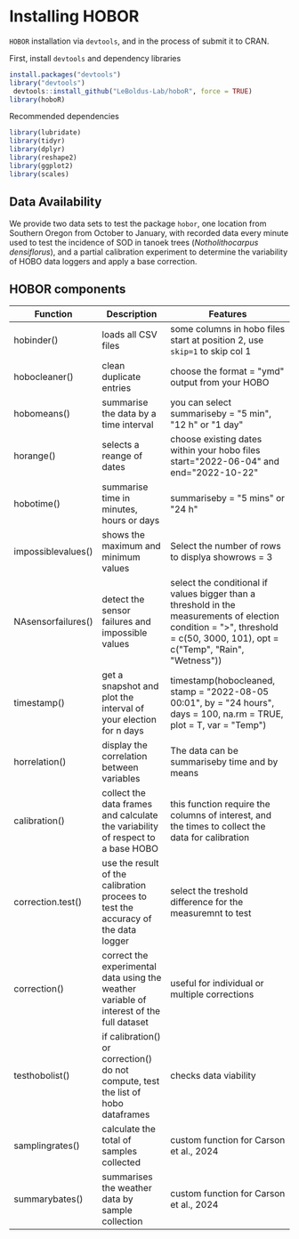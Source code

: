 # Installing HOBOR

`HOBOR` installation via `devtools`, and in the process of submit it to CRAN. 

First, install `devtools` and dependency libraries
```R
install.packages("devtools")
library("devtools")
 devtools::install_github("LeBoldus-Lab/hoboR", force = TRUE)
library(hoboR)
```
Recommended dependencies

```R
library(lubridate)
library(tidyr)
library(dplyr)
library(reshape2)
library(ggplot2)
library(scales)
```

## Data Availability
We provide two data sets to test the package `hobor`, one location from Southern Oregon from October to January, with recorded data every minute used to test the incidence of SOD in tanoek trees (_Notholithocarpus densiflorus_), and a partial calibration experiment to determine the variability of HOBO data loggers and apply a base correction.


## HOBOR components

Function | Description | Features 
---      |---          |---        
hobinder()| loads all CSV files | some columns in hobo files start at position 2, use `skip=1` to skip col 1
hobocleaner()| clean duplicate entries| choose the format = "ymd" output from your HOBO 
hobomeans()| summarise the data by a time interval | you can select summariseby = "5 min", "12 h" or "1 day"
horange() | selects a reange of dates | choose existing dates within your hobo files  start="2022-06-04" and  end="2022-10-22"
hobotime() | summarise time in minutes, hours or days |  summariseby = "5 mins" or "24 h"
impossiblevalues() | shows the maximum and minimum values | Select the number of rows to displya showrows = 3
NAsensorfailures() | detect the sensor failures and impossible values | select the conditional if values bigger than a threshold in the measurements of election  condition = ">",  threshold = c(50, 3000, 101), opt = c("Temp", "Rain", "Wetness"))
timestamp() | get a snapshot and plot the interval of your election for n days | timestamp(hobocleaned, stamp = "2022-08-05 00:01", by = "24 hours", days = 100, na.rm = TRUE, plot = T, var = "Temp")
horrelation()| display the correlation between variables | The data can be summariseby time and by means 
calibration()| collect the data frames and calculate the variability of respect to a base HOBO | this function require the columns of interest, and the times to collect the data for calibration
correction.test()| use the result of the calibration procees to test the accuracy of the data logger | select the treshold difference for the measuremnt to test
correction()| correct the experimental data using the weather variable of interest of the full dataset | useful for individual or multiple corrections
testhobolist()| if calibration() or correction() do not compute, test the list of hobo dataframes | checks data viability
samplingrates()| calculate the total of samples collected  | custom function for Carson et al., 2024
summarybates()| summarises the weather data by sample collection | custom function for Carson et al., 2024 
